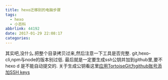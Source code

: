 ```yaml
---
title: hexo迁移别的电脑步骤
tags:
  - hexo
  - 小百科
abbrlink: 44192
date: 2017-01-29 22:08:17
categories:
---
```


其实吧,没什么.把整个目录拷贝过来,然后注意一下工具是否完整.
git,hexo-cli,npm与node的版本别过低.
最后就是一定要生成ssh公钥并加到github里,要不hexo d 是不能自动提交的.
关于生成公钥看这里[应用TortoiseGit为github账号添加SSH keys](https://www.zybuluo.com/mdeditor#641896)